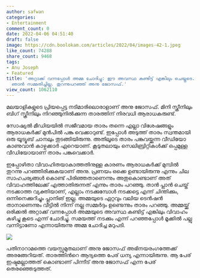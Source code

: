 ```yaml
---
author: safwan
categories:
- Entertainment
comment_count: 0
date: 2022-04-06 04:51:40
draft: false
image: https://cdn.boolokam.com/articles/2022/04/images-42-1.jpeg
like_count: 74288
share_count: 9468
tags:
- Anu Joseph
- Featured
title: 'അറ്റാക്ക് വന്നപ്പോൾ അമ്മ ചോദിച്ചു: ഈ അവസ്ഥ കണ്ടിട്ട് എങ്കിലും ചെയ്തൂടെ. എന്നാൽ
  ഞാൻ സമ്മതിച്ചില്ല. തുറന്നുപറഞ്ഞ് അനു ജോസഫ്.'
view_count: 1062110
---
```


മലയാളികളുടെ പ്രിയപ്പെട്ട നടിമാരിലൊരാളാണ് അനു ജോസഫ്. മിനി സ്ക്രീനിലും ബിഗ് സ്ക്രീനിലും നിറഞ്ഞുനിൽക്കുന്ന താരത്തിന് നിരവധി ആരാധകരുണ്ട്. 

സോഷ്യൽ മീഡിയയിൽ സജീവമായ താരം തന്നെ എല്ലാ വിശേഷങ്ങളും ആരാധകർക്ക് മുൻപിൽ പങ്കു വെക്കാറുണ്ട്. ഇപ്പോൾ അടുത്ത് താരം സ്വന്തമായി ഒരു യൂട്യൂബ് ചാനലും തുടങ്ങിയിരുന്നു. അതിലൂടെ താരം പങ്കുവയ്ക്കുന്ന വീഡിയോ കാണുവാൻ കാഴ്ചക്കാർ ഏറെയാണ്. കൂടുതലായും സെലിബ്രിറ്റികൾക്ക് ഒപ്പമുള്ള വീഡിയോയാണ് താരം പങ്കുവെക്കാർ. 

ഇപ്പോഴിതാ വിവാഹിതയാകാത്തതിനുള്ള കാരണം ആരാധകർക്ക് മുമ്പിൽ തുറന്നു പറഞ്ഞിരിക്കുകയാണ് അനു. പ്രണയം ഒക്കെ ഉണ്ടായിരുന്നു എന്നും ചില സാഹചര്യങ്ങൾ കൊണ്ട് പിരിഞ്ഞതാണെന്നും അതുകൊണ്ടാണ് അത് വിവാഹത്തിലേക്ക് എത്താതിരുന്നത് എന്നും താരം പറഞ്ഞു. താൻ പ്ലാൻ ചെയ്ത് നടക്കാത്ത വ്യക്തിയാണ്, എല്ലാം നടക്കുമ്പോൾ നടക്കട്ടെ എന്ന് ചിന്തിക്കും, ഒന്നിനെക്കുറിച്ചും പ്ലാനിങ് ഇല്ല. അമ്മയുടെ ഏറ്റവും വലിയ ടെൻഷൻ താനാണെന്നും വീട്ടിൽ നിന്ന് നല്ല സമ്മർദ്ദം ഉണ്ടെന്നും താരം പറഞ്ഞു. അമ്മയ്ക്ക് ഒരിക്കൽ അറ്റാക്ക് വന്നപ്പോൾ അമ്മയുടെ അവസ്ഥ കണ്ടിട്ട് എങ്കിലും വിവാഹം കഴിച്ചു കൂടെ എന്ന് ചോദിച്ചു. സമയത്ത് നടക്കും എന്ന് പറഞ്ഞപ്പോൾ മൂക്കിൽ പല്ലു വന്നിട്ടാണോ എന്നായിരുന്നു അമ്മ ചോദിച്ച മറുപടി.

![](https://cdn.boolokam.com/articles/2022/04/images-42-1.jpeg)

  
പതിനാറാമത്തെ വയസ്സുമുതലാണ് അനു ജോസഫ് അഭിനയരംഗത്തേക്ക് അരങ്ങേറിയത്. താരത്തിൻറെ ആദ്യത്തെ പേര് ധന്യ എന്നായിരുന്നു. ആ പേര് ഇഷ്ടമല്ലാത്തത് കൊണ്ടാണ് പിന്നീട് അനു ജോസഫ് എന്ന പേര് തെരഞ്ഞെടുത്തത്.